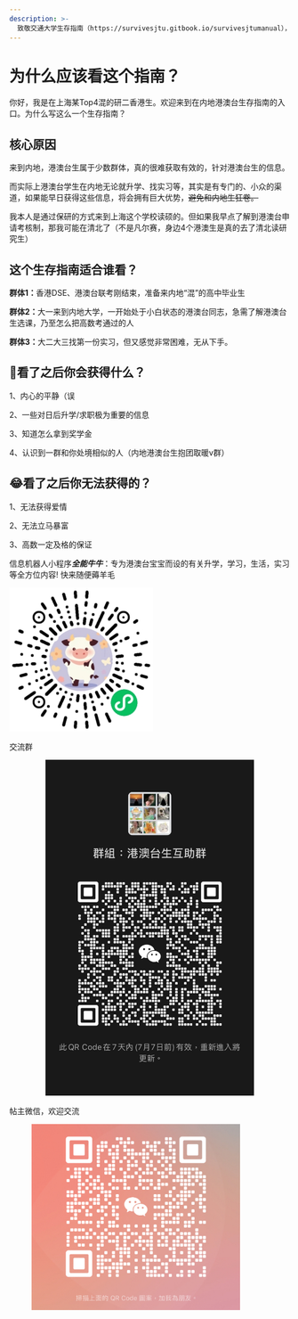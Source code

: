 ```yaml
---
description: >-
  致敬交通大学生存指南（https://survivesjtu.gitbook.io/survivesjtumanual），深受启发，由此写成本港澳台生生存指南
---
```


# 为什么应该看这个指南？

你好，我是在上海某Top4混的研二香港生。欢迎来到在内地港澳台生存指南的入口。为什么写这么一个生存指南？

## **核心原因**

来到内地，港澳台生属于少数群体，真的很难获取有效的，针对港澳台生的信息。

而实际上港澳台学生在内地无论就升学、找实习等，其实是有专门的、小众的渠道，如果能早日获得这些信息，将会拥有巨大优势，~~避免和内地生狂卷。~~

我本人是通过保研的方式来到上海这个学校读硕的。但如果我早点了解到港澳台申请考核制，那我可能在清北了（不是凡尔赛，身边4个港澳生是真的去了清北读研究生）

## **这个生存指南适合谁看？**

**群体1：**&#x9999;港DSE、港澳台联考刚结束，准备来内地“混”的高中毕业生

**群体2：**&#x5927;一来到内地大学，一开始处于小白状态的港澳台同志，急需了解港澳台生选课，乃至怎么把高数考通过的人

**群体3：**&#x5927;二大三找第一份实习，但又感觉非常困难，无从下手。

## :clap:**看了之后你会获得什么？**

1、内心的平静（误

2、一些对日后升学/求职极为重要的信息

3、知道怎么拿到奖学金

4、认识到一群和你处境相似的人（内地港澳台生抱团取暖v群）

## :joy:**看了之后你无法获得的？**

1、无法获得爱情

2、无法立马暴富

3、高数一定及格的保证



信息机器人小程&#x5E8F;_**全能牛牛**_：专为港澳台宝宝而设的有关升学，学习，生活，实习等全方位内容! 快来随便薅羊毛

&#x20;                                                             ![](<.gitbook/assets/gh_8051d31d35a6_258 (1).jpg>)



交流群

<div align="center"><figure><img src=".gitbook/assets/微信图片_20250630175458.jpg" alt="" width="375"><figcaption></figcaption></figure></div>

帖主微信，欢迎交流

<figure><img src=".gitbook/assets/08299bbba6e6e9443eebeda42076cc3.jpg" alt="" width="375"><figcaption></figcaption></figure>
